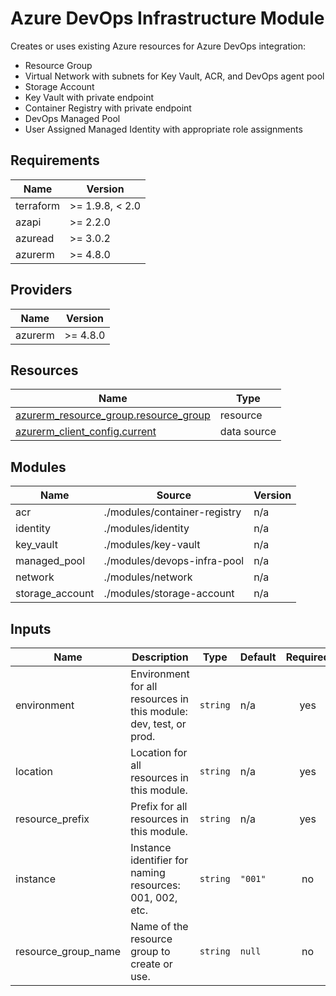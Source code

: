 <!-- BEGIN_TF_DOCS -->
<!-- markdown-table-prettify-ignore-start -->
# Azure DevOps Infrastructure Module

Creates or uses existing Azure resources for Azure DevOps integration:

- Resource Group
- Virtual Network with subnets for Key Vault, ACR, and DevOps agent pool
- Storage Account
- Key Vault with private endpoint
- Container Registry with private endpoint
- DevOps Managed Pool
- User Assigned Managed Identity with appropriate role assignments

## Requirements

| Name | Version |
|------|---------|
| terraform | >= 1.9.8, < 2.0 |
| azapi | >= 2.2.0 |
| azuread | >= 3.0.2 |
| azurerm | >= 4.8.0 |

## Providers

| Name | Version |
|------|---------|
| azurerm | >= 4.8.0 |

## Resources

| Name | Type |
|------|------|
| [azurerm_resource_group.resource_group](https://registry.terraform.io/providers/hashicorp/azurerm/latest/docs/resources/resource_group) | resource |
| [azurerm_client_config.current](https://registry.terraform.io/providers/hashicorp/azurerm/latest/docs/data-sources/client_config) | data source |

## Modules

| Name | Source | Version |
|------|--------|---------|
| acr | ./modules/container-registry | n/a |
| identity | ./modules/identity | n/a |
| key\_vault | ./modules/key-vault | n/a |
| managed\_pool | ./modules/devops-infra-pool | n/a |
| network | ./modules/network | n/a |
| storage\_account | ./modules/storage-account | n/a |

## Inputs

| Name | Description | Type | Default | Required |
|------|-------------|------|---------|:--------:|
| environment | Environment for all resources in this module: dev, test, or prod. | `string` | n/a | yes |
| location | Location for all resources in this module. | `string` | n/a | yes |
| resource\_prefix | Prefix for all resources in this module. | `string` | n/a | yes |
| instance | Instance identifier for naming resources: 001, 002, etc. | `string` | `"001"` | no |
| resource\_group\_name | Name of the resource group to create or use. | `string` | `null` | no |
<!-- markdown-table-prettify-ignore-end -->
<!-- END_TF_DOCS -->
